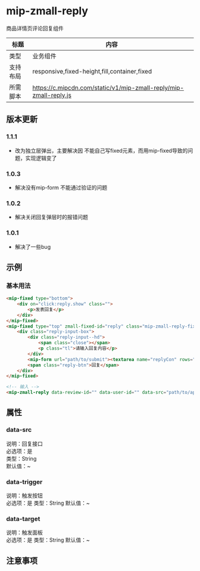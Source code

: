 # mip-zmall-reply

商品详情页评论回复组件

标题|内容
----|----
类型|业务组件
支持布局|responsive,fixed-height,fill,container,fixed
所需脚本|https://c.mipcdn.com/static/v1/mip-zmall-reply/mip-zmall-reply.js

## 版本更新

### 1.1.1

- 改为独立层弹出，主要解决因 不能自己写fixed元素，而用mip-fixed导致的问题，实现逻辑变了

### 1.0.3

- 解决没有mip-form 不能通过验证的问题

### 1.0.2

- 解决关闭回复弹层时的报错问题

### 1.0.1

- 解决了一些bug

## 示例

### 基本用法
```html
<mip-fixed type="bottom">
    <div on="click:reply.show" class="">
        <p>发表回复</p>
    </div>
</mip-fixed>
<mip-fixed type="top" zmall-fixed-id="reply" class="mip-zmall-reply-fixed">
    <div class="reply-input-box">
        <div class="reply-input--hd">
            <span class="close"></span>
            <p class="tl">请输入回复内容</p>
        </div>
        <mip-form url="path/to/submit"><textarea name="replyCon" rows="1" placeholder="发表回复" class="textarea"></textarea></mip-form>
        <span class="reply-btn">回复</span>
    </div>
</mip-fixed>

<!-- 输入 -->
<mip-zmall-reply data-review-id="" data-user-id="" data-src="path/to/api" data-trigger="click:reply.show" data-target="reply"></mip-zmall-reply>

```

## 属性

### data-src

说明：回复接口       
必选项：是           
类型：String    
默认值：~   

### data-trigger

说明：触发按钮      
必选项：是
类型：String
默认值：~    

### data-target

说明：触发面板           
必选项：是
类型：String
默认值：~

## 注意事项
